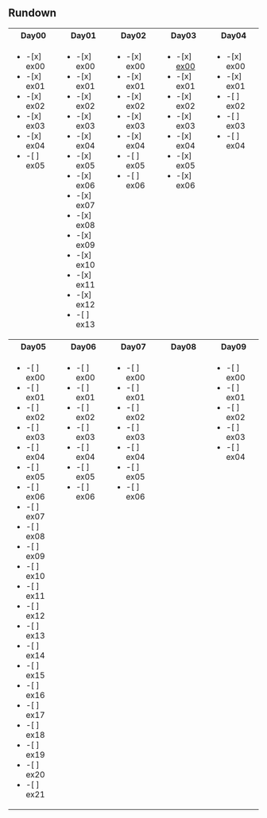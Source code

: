 ## Rundown
<table>
  <tr>
      <th>Day00</th>
      <th>Day01</th>
      <th>Day02</th>
      <th>Day03</th>
      <th>Day04</th>
  </tr>
  <tr valign="top">
    <td><ul>
<li>-[x] ex00</li>
<li>-[x] ex01</li>
<li>-[x] ex02</li>
<li>-[x] ex03</li>
<li>-[x] ex04</li>
<li>-[ ] ex05</li>
    </ul></td>
    <td><ul>
<li>-[x] ex00</li>
<li>-[x] ex01</li>
<li>-[x] ex02</li>
<li>-[x] ex03</li>
<li>-[x] ex04</li>
<li>-[x] ex05</li>
<li>-[x] ex06</li>
<li>-[x] ex07</li>
<li>-[x] ex08</li>
<li>-[x] ex09</li>
<li>-[x] ex10</li>
<li>-[x] ex11</li>
<li>-[x] ex12</li>
<li>-[ ] ex13</li>
    </ul></td>
    <td><ul>
<li>-[x] ex00</li>
<li>-[x] ex01</li>
<li>-[x] ex02</li>
<li>-[x] ex03</li>
<li>-[x] ex04</li>
<li>-[ ] ex05</li>
<li>-[ ] ex06</li>
    </ul></td>
    <td><ul>
<li>-[x] <a href="https://elearning.intra.42.fr/notions/piscine-php-d03-pamp/subnotions/piscine-php-d03-bitnami-mamp-bitnami-mamp/videos/pamp">ex00</a></li>
<li>-[x] ex01</li>
<li>-[x] ex02</li>
<li>-[x] ex03</li>
<li>-[x] ex04</li>
<li>-[x] ex05</li>
<li>-[x] ex06</li>
    </ul></td>
    <td><ul>
<li>-[x] ex00</li>
<li>-[x] ex01</li>
<li>-[ ] ex02</li>
<li>-[ ] ex03</li>
<li>-[ ] ex04</li>
    </ul></td>
  </tr>
  <tr>
      <th>Day05</th>
      <th>Day06</th>
      <th>Day07</th>
      <th>Day08</th>
      <th>Day09</th>
  </tr>
  <tr valign="top">
    <td><ul>
<li>-[ ] ex00</li>
<li>-[ ] ex01</li>
<li>-[ ] ex02</li>
<li>-[ ] ex03</li>
<li>-[ ] ex04</li>
<li>-[ ] ex05</li>
<li>-[ ] ex06</li>
<li>-[ ] ex07</li>
<li>-[ ] ex08</li>
<li>-[ ] ex09</li>
<li>-[ ] ex10</li>
<li>-[ ] ex11</li>
<li>-[ ] ex12</li>
<li>-[ ] ex13</li>
<li>-[ ] ex14</li>
<li>-[ ] ex15</li>
<li>-[ ] ex16</li>
<li>-[ ] ex17</li>
<li>-[ ] ex18</li>
<li>-[ ] ex19</li>
<li>-[ ] ex20</li>
<li>-[ ] ex21</li>
    </ul></td>
    <td><ul>
<li>-[ ] ex00</li>
<li>-[ ] ex01</li>
<li>-[ ] ex02</li>
<li>-[ ] ex03</li>
<li>-[ ] ex04</li>
<li>-[ ] ex05</li>
<li>-[ ] ex06</li>
    </ul></td>
    <td><ul>
<li>-[ ] ex00</li>
<li>-[ ] ex01</li>
<li>-[ ] ex02</li>
<li>-[ ] ex03</li>
<li>-[ ] ex04</li>
<li>-[ ] ex05</li>
<li>-[ ] ex06</li>
    </ul></td>
    <td><ul>
    </ul></td>
    <td><ul>
<li>-[ ] ex00</li>
<li>-[ ] ex01</li>
<li>-[ ] ex02</li>
<li>-[ ] ex03</li>
<li>-[ ] ex04</li>
    </ul></td>
  </tr>
</table>
